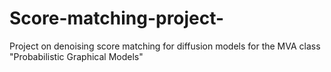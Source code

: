 # Score-matching-project-
Project on denoising score matching for diffusion models for the MVA class "Probabilistic Graphical Models"
